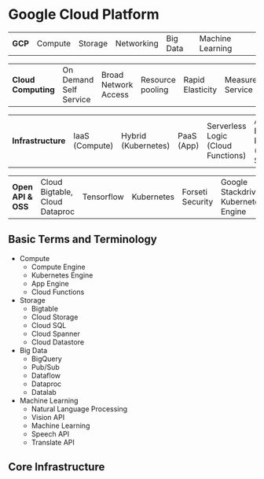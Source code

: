 # Google Cloud Platform

|         |         |         |            |          |                  |
| ------- | ------- | ------- | ---------- | -------- | ---------------- |
| **GCP** | Compute | Storage | Networking | Big Data | Machine Learning |

|                     |                        |                      |                  |                  |                  |
| ------------------- | ---------------------- | -------------------- | ---------------- | ---------------- | ---------------- |
| **Cloud Computing** | On Demand Self Service | Broad Network Access | Resource pooling | Rapid Elasticity | Measured Service |

|                    |                |                     |            |                                    |                                                |
| ------------------ | -------------- | ------------------- | ---------- | ---------------------------------- | ---------------------------------------------- |
| **Infrastructure** | IaaS (Compute) | Hybrid (Kubernetes) | PaaS (App) | Serverless Logic (Cloud Functions) | Automated Elastic Resources (Managed Services) |

|                    |                                |            |            |                  |                                       |
| ------------------ | ------------------------------ | ---------- | ---------- | ---------------- | ------------------------------------- |
| **Open API & OSS** | Cloud Bigtable, Cloud Dataproc | Tensorflow | Kubernetes | Forseti Security | Google Stackdriver, Kubernetes Engine |

## Basic Terms and Terminology

- Compute
  - Compute Engine
  - Kubernetes Engine
  - App Engine
  - Cloud Functions
- Storage
  - Bigtable
  - Cloud Storage
  - Cloud SQL
  - Cloud Spanner
  - Cloud Datastore
- Big Data
  - BigQuery
  - Pub/Sub
  - Dataflow
  - Dataproc
  - Datalab
- Machine Learning
  - Natural Language Processing
  - Vision API
  - Machine Learning
  - Speech API
  - Translate API

## Core Infrastructure
